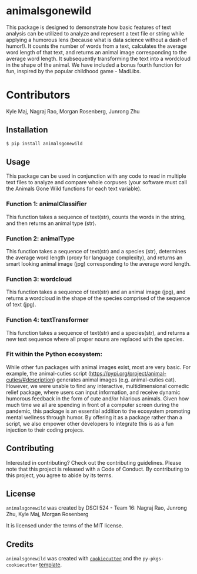# animalsgonewild

This package is designed to demonstrate how basic features of text analysis can be utilized to analyze and represent a text file or string while applying a humorous lens (because what is data science without a dash of humor!). It counts the number of words from a text, calculates the average word length of that text, and returns an animal image corresponding to the average word length. It subsequently transforming the text into a wordcloud in the shape of the animal. We have included a bonus fourth function for fun, inspired by the popular childhood game - MadLibs.

# Contributors
Kyle Maj, Nagraj Rao, Morgan Rosenberg, Junrong Zhu

## Installation

```bash
$ pip install animalsgonewild
```

## Usage

This package can be used in conjunction with any code to read in multiple text files to analyze and compare whole corpuses (your software must call the Animals Gone Wild functions for each text variable). 

### Function 1: animalClassifier
This function takes a sequence of text(str), counts the words in the string, and then returns an animal type (str).

### Function 2: animalType
This function takes a sequence of text(str)  and a species (str), determines the average word length (proxy for language complexity), and returns an smart looking animal image (jpg) corresponding to the average word length.

### Function 3: wordcloud
This function takes a sequence of text(str) and an animal image (jpg), and returns a wordcloud in the shape of the species comprised of the sequence of text (jpg). 

### Function 4: textTransformer
This function takes a sequence of text(str) and a species(str), and returns a new text sequence where all proper nouns are replaced with the species.

### Fit within the Python ecosystem:
While other fun packages with animal images exist, most are very basic. For example, the animal-cuties script (https://pypi.org/project/animal-cuties/#description) generates animal images (e.g. animal-cuties cat). However, we were unable to find any interactive, multidimensional comedic relief package, where users can input information, and receive dynamic humorous feedback in the form of cute and/or hilarious animals. Given how much time we all are spending in front of a computer screen during the pandemic, this package is an essential addition to the ecosystem promoting mental wellness through humor. By offering it as a package rather than a script, we also empower other developers to integrate this is as a fun injection to their coding projecs.

## Contributing

Interested in contributing? Check out the contributing guidelines. Please note that this project is released with a Code of Conduct. By contributing to this project, you agree to abide by its terms.

## License

`animalsgonewild` was created by DSCI 524 - Team 16:
Nagraj Rao, Junrong Zhu, Kyle Maj, Morgan Rosenberg

It is licensed under the terms of the MIT license.

## Credits

`animalsgonewild` was created with [`cookiecutter`](https://cookiecutter.readthedocs.io/en/latest/) and the `py-pkgs-cookiecutter` [template](https://github.com/py-pkgs/py-pkgs-cookiecutter).